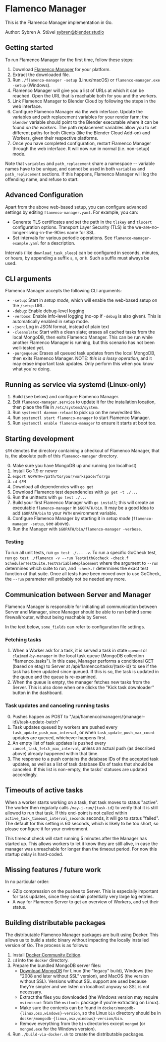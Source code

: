 # Flamenco Manager

This is the Flamenco Manager implementation in Go.

Author: Sybren A. Stüvel <sybren@blender.studio>


## Getting started

To run Flamenco Manager for the first time, follow these steps:

1. Download [Flamenco Manager](https://www.flamenco.io/download/) for your platform.
2. Extract the downloaded file.
3. Run `./flamenco-manager -setup` (Linux/macOS) or `flamenco-manager.exe -setup` (Windows).
4. Flamenco Manager will give you a list of URLs at which it can be reached. Open the URL that is
   reachable both for you and the workers.
5. Link Flamenco Manager to Blender Cloud by following the steps in the web interface.
6. Configure Flamenco Manager via the web interface. Update the variables and path replacement
   variables for your render farm; the `blender` variable should point to the Blender executable
   where it can be found *on the workers*. The path replacement variables allow you to set different
   paths for both Clients (like the Blender Cloud Add-on) and Workers, given their respective
   platforms.
7. Once you have completed configuration, restart Flamenco Manager through the web interface. It
   will now run in normal (i.e. non-setup) mode.

Note that `variables` and `path_replacement` share a namespace -- variable names have to be unique,
and cannot be used in both `variables` and `path_replacement` sections. If this happens, Flamenco
Manager will log the offending name, and refuse to start.


## Advanced Configuration

Apart from the above web-based setup, you can configure advanced settings by editing
`flamenco-manager.yaml`. For example, you can:

- Generate TLS certificates and set the path in the `tlskey` and `tlscert` configuration
  options. Transport Layer Security (TLS) is the we-are-no-longer-living-in-the-90ies name for SSL.
- Set intervals for various periodic operations. See `flamenco-manager-example.yaml` for a
  description.

Intervals (like `download_task_sleep`) can be configured in seconds, minutes, or hours, by appending
a suffix `s`, `m`, or `h`. Such a suffix must always be used.


## CLI arguments

Flamenco Manager accepts the following CLI arguments:

- `-setup`: Start in *setup mode*, which will enable the web-based setup on the `/setup` URL.
- `-debug`: Enable debug-level logging
- `-verbose`: Enable info-level logging (no-op if `-debug` is also given). This is automatically
  enabled in setup mode.
- `-json`: Log in JSON format, instead of plain text
- `-cleanslate`: Start with a clean slate; erases all cached tasks from the local MongoDB,
  then exits Flamenco Manager. This can be run while another Flamenco Manager is
  running, but this scenario has not been well-tested yet.
- `-purgequeue`: Erases all queued task updates from the local MongoDB, then exits Flamenco Manager.
  NOTE: *this is a lossy operation*, and it may erase important task updates. Only perform this when
  you know what you're doing.


## Running as service via systemd (Linux-only)

1. Build (see below) and configure Flamenco Manager.
2. Edit `flamenco-manager.service` to update it for the installation location, then place the file
   in `/etc/systemd/system`.
3. Run `systemctl daemon-reload` to pick up on the new/edited file.
4. Run `systemctl start flamenco-manager` to start Flamenco Manager.
5. Run `systemctl enable flamenco-manager` to ensure it starts at boot too.


## Starting development

`$FM` denotes the directory containing a checkout of Flamenco Manager, that is, the absolute path
of this `flamenco-manager` directory.

0. Make sure you have MongoDB up and running (on localhost)
1. Install Go 1.9 or newer
2. `export GOPATH=/path/to/your/workspace/for/go`
3. `cd $FM`
4. Download all dependencies with `go get`
5. Download Flamenco test dependencies with `go get -t ./...`
6. Run the unittests with `go test ./...`
7. Build your first Flamenco Manager with `go install`; this will create an executable
   `flamenco-manager` in `$GOPATH/bin`. It may be a good idea to add `$GOPATH/bin` to your `PATH`
   environment variable.
8. Configure Flamenco Manager by starting it in *setup mode* (`flamenco-manager -setup`, see above).
9. Run the Manager with `$GOPATH/bin/flamenco-manager -verbose`.


### Testing

To run all unit tests, run `go test ./... -v`. To run a specific GoCheck test, run
`go test ./flamenco -v --run TestWithGocheck -check.f SchedulerTestSuite.TestVariableReplacement`
where the argument to `--run` determines which suite to run, and `-check.f` determines the
exact test function of that suite. Once all tests have been moved over to use GoCheck, the
`--run` parameter will probably not be needed any more.


## Communication between Server and Manager

Flamenco Manager is responsible for initiating all communication between Server and Manager,
since Manager should be able to run behind some firewall/router, without being reachable by Server.

In the text below, `some_fields` can refer to configuration file settings.

### Fetching tasks

1. When a Worker ask for a task, it is served a task in state `queued` or `claimed-by-manager` in
   the local task queue (MongoDB collection "flamenco_tasks"). In this case, Manager performs a
   conditional GET (based on etag) to Server at /api/flamenco/tasks/{task-id} to see if the task
   has been updated since queued. If this is so, the task is updated in the queue and the queue
   is re-examined.
2. When the queue is empty, the manager fetches new tasks from the Server. This is also done when
   one clicks the "Kick task downloader" button in the dashboard.


### Task updates and canceling running tasks

0. Pushes happen as POST to "/api/flamenco/managers/{manager-id}/task-update-batch"
1. Task updates queued by workers are pushed every `task_update_push_max_interval`, or
   when `task_update_push_max_count` updates are queued, whichever happens first.
2. An empty list of task updates is pushed every `cancel_task_fetch_max_interval`, unless an
   actual push (as described above) already happened within that time.
3. The response to a push contains the database IDs of the accepted task updates, as well as
   a list of task database IDs of tasks that should be canceled. If this list is non-empty, the
   tasks' statuses are updated accordingly.


## Timeouts of active tasks

When a worker starts working on a task, that task moves to status "active". The worker then
regularly calls `/may-i-run/{task-id}` to verify that it is still allowed to run that task. If this
end-point is not called within `active_task_timeout_interval_seconds` seconds, it will go to status
"failed". The default for this setting is 60 seconds, which is likely to be too short, so please
configure it for your environment.

This timeout check will start running 5 minutes after the Manager has started up. This allows
workers to let it know they are still alive, in case the manager was unreachable for longer than
the timeout period. For now this startup delay is hard-coded.


## Missing features / future work

In no particular order:

- GZip compression on the pushes to Server. This is especially important for task updates, since
  they contain potentially very large log entries.
- A way for Flamenco Server to get an overview of Workers, and set their status.


## Building distributable packages

The distributable Flamenco Manager packages are built using Docker. This allows us to build a
static binary without impacting the locally installed version of Go. The process is as follows:

1. Install [Docker Community Edition](https://www.docker.com/community-edition).
2. `cd` into the `docker` directory.
3. Prepare the bundled MongoDB server files:
    - [Download MongoDB](https://www.mongodb.com/download-center?jmp=nav#community)
      for Linux (the "legacy" build), Windows (the "2008 and later without SSL" version), and MacOS
      (the version without SSL). Versions without SSL support are used because they're simpler and
      we listen on localhost anyway so SSL is not necessary.
    - Extract the files you downloaded (the Windows version may require `msiextract` from the
      `msitools` package if you're extracting on Linux).
    - Make sure the contents can be found in `docker/mongodb-{linux,osx,windows}-version`,
      so the Linux `bin` directory should be in `docker/mongodb-{linux,osx,windows}-version/bin`.
    - Remove everything from the `bin` directories except `mongod` (or `mongod.exe` for the Windows
      version).
4. Run `./build-via-docker.sh` to create the distributable packages.
